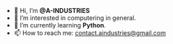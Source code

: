 - 👋 Hi, I’m __@A-INDUSTRIES__
- 👀 I’m interested in computering in general.
- 🌱 I’m currently learning **Python**.
- 📫 How to reach me: contact.aindustries@gmail.com

<!---
A-INDUSTRIES/A-INDUSTRIES is a ✨ special ✨ repository because its `README.md` (this file) appears on your GitHub profile.
You can click the Preview link to take a look at your changes.
--->
